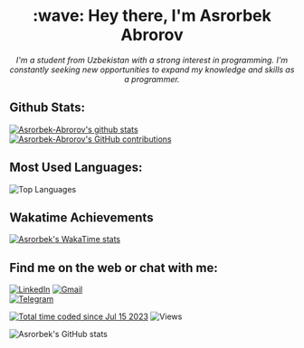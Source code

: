 <h1 align="center">:wave: Hey there, I'm Asrorbek Abrorov</h1>  

<p align="center">
  <em>
    I'm a student from Uzbekistan with a strong interest in programming. I'm constantly seeking new opportunities to expand my knowledge and skills as a programmer.
  </em>
</p>

## Github Stats:
[![Asrorbek-Abrorov's github stats](https://github-readme-stats.vercel.app/api?username=Asrorbek-Abrorov&theme=holi)](https://github-readme-stats.vercel.app/api?username=Asrorbek-Abrorov&theme=holi) [![Asrorbek-Abrorov's GitHub contributions](https://github-readme-streak-stats.herokuapp.com/?user=Asrorbek-Abrorov&theme=dracula&line_height=10)]((https://github-readme-streak-stats.herokuapp.com/?user=Asrorbek-Abrorov&theme=dracula&line_height=10))

## Most Used Languages:

![Top Languages](https://github-readme-stats.vercel.app/api/top-langs/?username=Asrorbek-Abrorov&layout=compact&style=holi)

## Wakatime Achievements

[![Asrorbek's WakaTime stats](https://github-readme-stats.vercel.app/api/wakatime?username=Asrorbek_Abrorov)](https://github.com/Asrorbek-Abrorov/github-readme-stats)

## Find me on the web or chat with me:


[![LinkedIn](https://img.shields.io/badge/LinkedIn-0077B5?style=for-the-badge&logo=linkedin&logoColor=white)](https://www.linkedin.com/in/asrorbek-abrorov-8a9957296/)
[![Gmail](https://img.shields.io/badge/as.abrorov@gmail.com-D14836?style=for-the-badge&logo=gmail&logoColor=white)](https://as.abrorov@gmail.com)                                           
[![Telegram](https://img.shields.io/badge/Telegram-2CA5E0?style=for-the-badge&logo=telegram&logoColor=white)](https://t.me/as_abrorov)

<a href="https://wakatime.com/@f16276a5-d7e4-4541-ad61-fa3d3a1ae19d"><img src="https://wakatime.com/badge/user/f16276a5-d7e4-4541-ad61-fa3d3a1ae19d.svg" alt="Total time coded since Jul 15 2023" /></a>
![Views](https://komarev.com/ghpvc/?username=Asrorbek-Abrorov&label=Views&color=181717&style=flat-square&color=blue)


![Asrorbek's GitHub stats](https://github-readme-stats.vercel.app/api?username=Asrorbek-Abrorov&show=reviews,discussions_started,discussions_answered,prs_merged,prs_merged_percentage)

